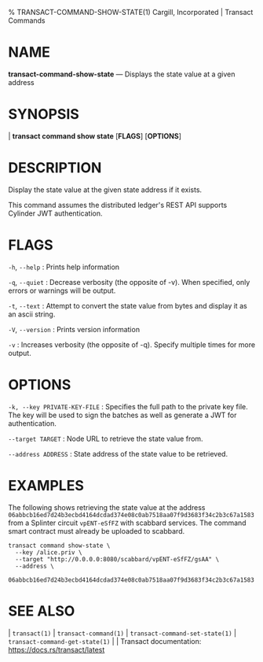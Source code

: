 % TRANSACT-COMMAND-SHOW-STATE(1) Cargill, Incorporated | Transact Commands
<!--
  Copyright 2018-2021 Cargill Incorporated
  Licensed under Creative Commons Attribution 4.0 International License
  https://creativecommons.org/licenses/by/4.0/
-->

NAME
====

**transact-command-show-state** — Displays the state value at a given address

SYNOPSIS
========
| **transact command show state** \[**FLAGS**\] \[**OPTIONS**\]

DESCRIPTION
===========
Display the state value at the given state address if it exists.

This command assumes the distributed ledger's REST API supports Cylinder
JWT authentication.

FLAGS
=====
`-h`, `--help`
: Prints help information

`-q`, `--quiet`
: Decrease verbosity (the opposite of -v). When specified, only errors or
  warnings will be output.

`-t`, `--text`
: Attempt to convert the state value from bytes and display it as an ascii
  string.

`-V`, `--version`
: Prints version information

`-v`
: Increases verbosity (the opposite of -q). Specify multiple times for more
  output.

OPTIONS
=======
`-k, --key PRIVATE-KEY-FILE`
: Specifies the full path to the private key file. The key will be used to
  sign the batches as well as generate a JWT for authentication.

`--target TARGET`
: Node URL to retrieve the state value from.

`--address ADDRESS`
: State address of the state value to be retrieved.


EXAMPLES
========
The following shows retrieving the state value at the address 
`06abbcb16ed7d24b3ecbd4164dcdad374e08c0ab7518aa07f9d3683f34c2b3c67a1583`
from a Splinter circuit `vpENT-eSfFZ` with scabbard services. The command smart
contract must already be uploaded to scabbard.

```
transact command show-state \
  --key /alice.priv \
  --target "http://0.0.0.0:8080/scabbard/vpENT-eSfFZ/gsAA" \
  --address \
  06abbcb16ed7d24b3ecbd4164dcdad374e08c0ab7518aa07f9d3683f34c2b3c67a1583
```


SEE ALSO
========
| `transact(1)`
| `transact-command(1)`
| `transact-command-set-state(1)`
| `transact-command-get-state(1)`
|
| Transact documentation: https://docs.rs/transact/latest
